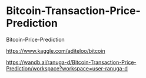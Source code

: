 # Bitcoin-Transaction-Price-Prediction
Bitcoin-Price-Prediction

https://www.kaggle.com/aditeloo/bitcoin

https://wandb.ai/ranuga-d/Bitcoin-Transaction-Price-Prediction/workspace?workspace=user-ranuga-d
